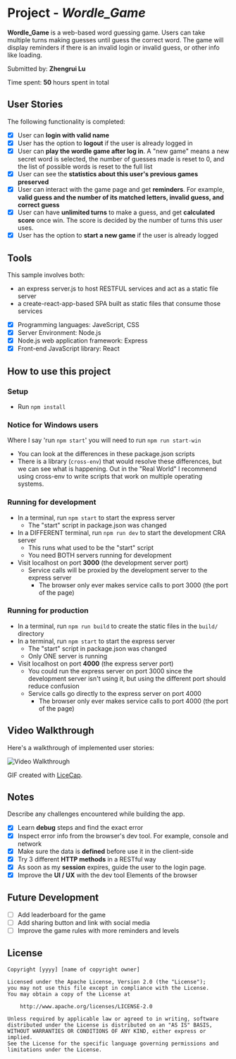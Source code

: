 # Project - *Wordle_Game* 

**Wordle_Game** is a web-based word guessing game. Users can take multiple turns making guesses until guess the correct word. The game will display reminders if there is an invalid login or invalid guess, or other info like loading.

Submitted by: **Zhengrui Lu**

Time spent: **50** hours spent in total

## User Stories

The following functionality is completed:

* [X] User can **login with valid name**
* [X] User has the option to **logout** if the user is already logged in
* [X] User can **play the wordle game after log in**. A "new game" means a new secret word is selected, the number of guesses made is reset to 0, and the list of possible words is reset to the full list
* [X] User can see the **statistics about this user's previous games preserved** 
* [X] User can interact with the game page and get **reminders**. For example, **valid guess and the number of its matched letters, invalid guess, and correct guess** 
* [X] User can have **unlimited turns** to make a guess, and get **calculated score** once win. The score is decided by the number of turns this user uses.
* [X] User has the option to **start a new game** if the user is already logged

## Tools

This sample involves both:

- an express server.js to host RESTFUL services and act as a static file server
- a create-react-app-based SPA built as static files that consume those services

* [X] Programming languages: JaveScript, CSS
* [X] Server Environment: Node.js
* [X] Node.js web application framework: Express
* [X] Front-end JavaScript library: React

## How to use this project

### Setup

- Run `npm install`

### Notice for Windows users

Where I say 'run `npm start`' you will need to run `npm run start-win`
- You can look at the differences in these package.json scripts
- There is a library (`cross-env`) that would resolve these differences, but we can see what is happening.  Out in the "Real World" I recommend using cross-env to write scripts that work on multiple operating systems.

### Running for development

- In a terminal, run `npm start` to start the express server
  - The "start" script in package.json was changed
- In a DIFFERENT terminal, run `npm run dev` to start the development CRA server
  - This runs what used to be the "start" script
  - You need BOTH servers running for development
- Visit localhost on port **3000** (the development server port)
  - Service calls will be proxied by the development server to the express server
    - The browser only ever makes service calls to port 3000 (the port of the page)

### Running for production

- In a terminal, run `npm run build` to create the static files in the `build/` directory
- In a terminal, run `npm start` to start the express server
  - The "start" script in package.json was changed
  - Only ONE server is running
- Visit localhost on port **4000** (the express server port)
  - You could run the express server on port 3000 since the development server isn't using it, but using the different port should reduce confusion
  - Service calls go directly to the express server on port 4000
    - The browser only ever makes service calls to port 4000 (the port of the page)
  

## Video Walkthrough

Here's a walkthrough of implemented user stories:

<img src='./walkthrough_wordle_game_react.gif' title='Video Walkthrough' width='' alt='Video Walkthrough' />

GIF created with [LiceCap](http://www.cockos.com/licecap/).

## Notes

Describe any challenges encountered while building the app.

* [X] Learn **debug** steps and find the exact error
* [X] Inspect error info from the browser's dev tool. For example, console and network
* [X] Make sure the data is **defined** before use it in the client-side
* [X] Try 3 different **HTTP methods** in a RESTful way
* [X] As soon as my **session** expires, guide the user to the login page. 
* [X] Improve the **UI / UX** with the dev tool Elements of the browser

## Future Development

* [ ] Add leaderboard for the game
* [ ] Add sharing button and link with social media
* [ ] Improve the game rules with more reminders and levels

## License

    Copyright [yyyy] [name of copyright owner]

    Licensed under the Apache License, Version 2.0 (the "License");
    you may not use this file except in compliance with the License.
    You may obtain a copy of the License at

        http://www.apache.org/licenses/LICENSE-2.0

    Unless required by applicable law or agreed to in writing, software
    distributed under the License is distributed on an "AS IS" BASIS,
    WITHOUT WARRANTIES OR CONDITIONS OF ANY KIND, either express or implied.
    See the License for the specific language governing permissions and
    limitations under the License.

